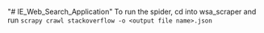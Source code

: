 "# IE_Web_Search_Application" 
To run the spider, cd into wsa_scraper and run `scrapy crawl stackoverflow -o <output file name>.json`